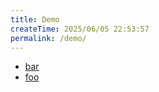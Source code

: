 ```yaml
---
title: Demo
createTime: 2025/06/05 22:53:57
permalink: /demo/
---
```


- [bar](./bar.md)
- [foo](./foo.md)
